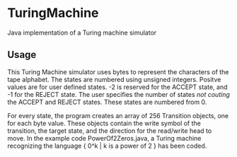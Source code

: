 # TuringMachine
Java implementation of a Turing machine simulator

## Usage
This Turing Machine simulator uses bytes to represent the characters of the tape alphabet. The states are numbered using unsigned integers. Positve values are for user defined states. -2 is reserved for the ACCEPT state, and -1 for the REJECT state. The user specifies the number of states _not couting_ the ACCEPT and REJECT states. These states are numbered from 0.

For every state, the program creates an array of 256 Transition objects, one for each byte value. These objects contain the write symbol of the transition, the target state, and the direction for the read/write head to move. In the example code PowerOf2Zeros.java, a Turing machine recognizing the language { 0^k | k is a power of 2 } has been coded.